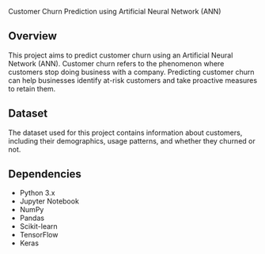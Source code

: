 Customer Churn Prediction using Artificial Neural Network (ANN)

## Overview
This project aims to predict customer churn using an Artificial Neural Network (ANN). Customer churn refers to the phenomenon where customers stop doing business with a company. Predicting customer churn can help businesses identify at-risk customers and take proactive measures to retain them.

## Dataset
The dataset used for this project contains information about customers, including their demographics, usage patterns, and whether they churned or not.

## Dependencies
- Python 3.x
- Jupyter Notebook
- NumPy
- Pandas
- Scikit-learn
- TensorFlow
- Keras
